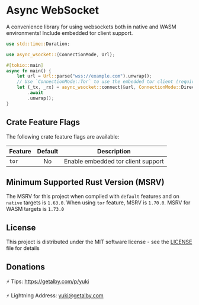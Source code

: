 # Async WebSocket

A convenience library for using websockets both in native and WASM environments! Include embedded tor client support.

```rust
use std::time::Duration;

use async_wsocket::{ConnectionMode, Url};

#[tokio::main]
async fn main() {
    let url = Url::parse("wss://example.com").unwrap();
    // Use `ConnectionMode::Tor` to use the embedded tor client (require `tor` feature`
    let (_tx, _rx) = async_wsocket::connect(&url, ConnectionMode::Direct, Duration::from_secs(120))
        .await
        .unwrap();
}
```

## Crate Feature Flags

The following crate feature flags are available:

| Feature    | Default | Description                        |
|------------|:-------:|------------------------------------|
| `tor`      |   No    | Enable embedded tor client support |

## Minimum Supported Rust Version (MSRV)

The MSRV for this project when compiled with `default` features and on `native` targets is `1.63.0`. 
When using `tor` feature, MSRV is `1.70.0`. MSRV for WASM targets is `1.73.0`

## License

This project is distributed under the MIT software license - see the [LICENSE](LICENSE) file for details

## Donations

⚡ Tips: <https://getalby.com/p/yuki>

⚡ Lightning Address: yuki@getalby.com